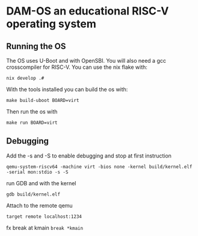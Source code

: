 # DAM-OS an educational RISC-V operating system

## Running the OS

The OS uses U-Boot and with OpenSBI. You will also need a gcc crosscompiler for RISC-V.
You can use the nix flake with:

```
nix develop .#
```

With the tools installed you can build the os with:

```
make build-uboot BOARD=virt
```

Then run the os with

```
make run BOARD=virt
```

## Debugging

Add the -s and -S to enable debugging and stop at first instruction

`qemu-system-riscv64 -machine virt -bios none -kernel build/kernel.elf -serial mon:stdio -s -S`

run GDB and with the kernel

`gdb build/kernel.elf`

Attach to the remote qemu

`target remote localhost:1234`

fx break at kmain
`break *kmain`
